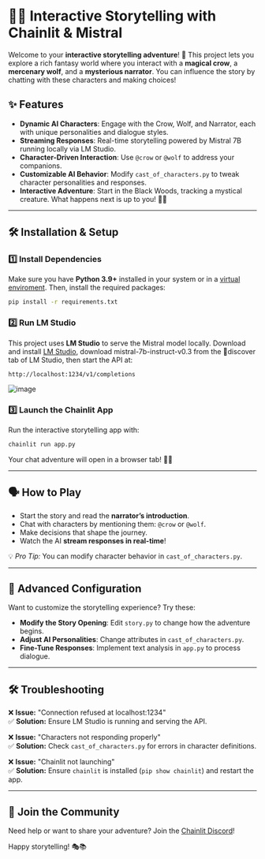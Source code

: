 # 🐺📖 Interactive Storytelling with Chainlit & Mistral

Welcome to your **interactive storytelling adventure**! 🚀 This project lets you explore a rich fantasy world where you interact with a **magical crow**, a **mercenary wolf**, and a **mysterious narrator**. You can influence the story by chatting with these characters and making choices!

## ✨ Features
- **Dynamic AI Characters**: Engage with the Crow, Wolf, and Narrator, each with unique personalities and dialogue styles.
- **Streaming Responses**: Real-time storytelling powered by Mistral 7B running locally via LM Studio.
- **Character-Driven Interaction**: Use `@crow` or `@wolf` to address your companions.
- **Customizable AI Behavior**: Modify `cast_of_characters.py` to tweak character personalities and responses.
- **Interactive Adventure**: Start in the Black Woods, tracking a mystical creature. What happens next is up to you! 🌲🔮

---

## 🛠 Installation & Setup

### 1️⃣ Install Dependencies
Make sure you have **Python 3.9+** installed in your system or in a [virtual enviroment](https://realpython.com/python-virtual-environments-a-primer/#how-can-you-work-with-a-python-virtual-environment). Then, install the required packages:
```bash
pip install -r requirements.txt
```

### 2️⃣ Run LM Studio
This project uses **LM Studio** to serve the Mistral model locally. Download and install [LM Studio](https://lmstudio.ai/), download mistral-7b-instruct-v0.3 from the 🔎discover tab of LM Studio, then start the API at:
```
http://localhost:1234/v1/completions
```
![image](https://github.com/user-attachments/assets/4638206d-33c2-4331-9b92-0324dd8540af)

### 3️⃣ Launch the Chainlit App
Run the interactive storytelling app with:
```bash
chainlit run app.py
```
Your chat adventure will open in a browser tab! 🏹📜

---

## 🗣 How to Play
- Start the story and read the **narrator’s introduction**.
- Chat with characters by mentioning them: `@crow` or `@wolf`.
- Make decisions that shape the journey.
- Watch the AI **stream responses in real-time**!

💡 *Pro Tip:* You can modify character behavior in `cast_of_characters.py`.

---

## 🔧 Advanced Configuration
Want to customize the storytelling experience? Try these:
- **Modify the Story Opening**: Edit `story.py` to change how the adventure begins.
- **Adjust AI Personalities**: Change attributes in `cast_of_characters.py`.
- **Fine-Tune Responses**: Implement text analysis in `app.py` to process dialogue.

---

## 🛠 Troubleshooting
❌ **Issue:** "Connection refused at localhost:1234"  
✅ **Solution:** Ensure LM Studio is running and serving the API.

❌ **Issue:** "Characters not responding properly"  
✅ **Solution:** Check `cast_of_characters.py` for errors in character definitions.

❌ **Issue:** "Chainlit not launching"  
✅ **Solution:** Ensure `chainlit` is installed (`pip show chainlit`) and restart the app.

---

## 💬 Join the Community
Need help or want to share your adventure? Join the [Chainlit Discord](https://discord.gg/k73SQ3FyUh)!

Happy storytelling! 🎭📚

